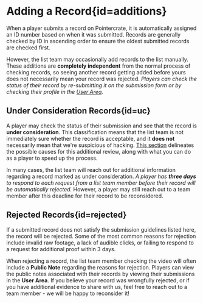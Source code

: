 <div class='panel fade js-scroll-anim' data-anim='fade'>

# Adding a Record{id=additions}

When a player submits a record on Pointercrate, it is automatically assigned an ID number based on when it was submitted. Records are generally checked by ID in ascending order to ensure the oldest submitted records are checked first. 

However, the list team may occasionally add records to the list manually. These additions are __completely independent__ from the normal process of checking records, so seeing another record getting added before yours does not necessarily mean your record was rejected. *Players can check the status of their record by re-submitting it on the submission form or by checking their profile in the [User Area](/login).*

## Under Consideration Records{id=uc}

A player may check the status of their submission and see that the record is **under consideration**. This classification means that the list team is not immediately sure whether the record is acceptable, and it **does not** necessarily mean that we're suspicious of hacking. [This section](/guidelines/eligibility/#uc-records) delineates the possible causes for this additional review, along with what you can do as a player to speed up the process. 

In many cases, the list team will reach out for additional information regarding a record marked as under consideration. *A player has **three days** to respond to each request from a list team member before their record will be automatically rejected.* However, a player may still reach out to a team member after this deadline for their record to be reconsidered.

## Rejected Records{id=rejected}
  
If a submitted record does not satisfy the submission guidelines listed here, the record will be rejected. Some of the most common reasons for rejection include invalid raw footage, a lack of audible clicks, or failing to respond to a request for additional proof within 3 days. 

When rejecting a record, the list team member checking the video will often include a **Public Note** regarding the reasons for rejection. Players can view the public notes associated with their records by viewing their submissions in the **User Area**. If you believe your record was wrongfully rejected, or if you have additional evidence to share with us, feel free to reach out to a team member - we will be happy to reconsider it!

</div>
